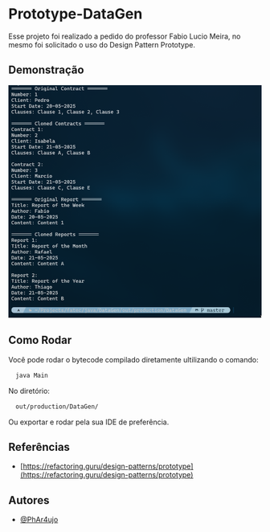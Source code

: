 
# Prototype-DataGen


Esse projeto foi realizado a pedido do professor Fabio Lucio Meira, no mesmo foi solicitado o uso do Design Pattern Prototype.


## Demonstração

![Saído no terminal](images/250520_12h13m20s_screenshot.png)


## Como Rodar

Você pode rodar o bytecode compilado diretamente ultilizando o comando:

```bash
  java Main
```

No diretório:

```bash
  out/production/DataGen/
```

Ou exportar e rodar pela sua IDE de preferência.
## Referências

 - [https://refactoring.guru/design-patterns/prototype](https://refactoring.guru/design-patterns/prototype)


## Autores

- [@PhAr4ujo](https://www.github.com/PhAr4ujo)

